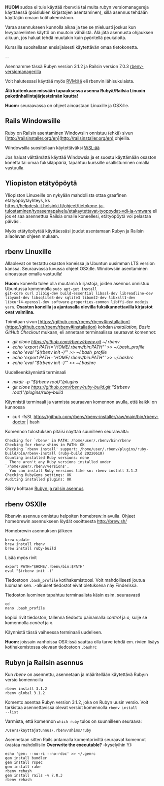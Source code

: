 **HUOM** sudoa ei tule käyttää rbenv:iä tai muita rubyn versiomanagereja käyttäessä (poislukien kirjastojen asentaminen), sillä asennus tehdään käyttäjän omaan kotihakemistoon. 

Varaa asennukseen kunnolla aikaa ja tee se mieluusti joskus kun levypalvelinten käyttö on muutoin vähäistä. Älä jätä asennusta ohjauksen alkuun, jos haluat tehdä muutakin kuin pyöritellä peukaloita.

Kurssilla suositellaan ensisijaisesti käytettävän omaa tietokonetta.

--

Asennamme tässä Rubyn version 3.1.2 ja Railsin version 7.0.3 [rbenv-versiomanagerilla](https://github.com/sstephenson/rbenv)

Voit halutessasi käyttää myös [RVM:ää](https://rvm.io/rvm/install)  eli rbenvin lähisukulaista.

**Älä kuitenkaan missään tapauksessa asenna Rubyä/Railsia Linuxin paketinhallintajärjestelmän kautta!**

**Huom:** seuraavassa on ohjeet ainoastaan Linuxille ja OSX:lle. 

## Rails Windowsille

Ruby on Railsin asentaminen Windowsiin onnistuu (ehkä) sivun [http://railsinstaller.org/en](http://railsinstaller.org/en) ohjeilla.

Windowsilla suositellaan käytettäväksi [WSL:ää](https://docs.microsoft.com/en-us/windows/wsl/install)

Jos haluat välttämättä käyttää Windowsia ja et suostu käyttämään osaston konetta tai omaa fuksiläppäriä, tapahtuu kurssille osallistuminen omalla vastuulla.

## Yliopiston etätyöpöytä

Yliopiston Linuxeille on nykyään mahdollista ottaa graafinen etätyöpöytäyhteys, ks  
https://helpdesk.it.helsinki.fi/ohjeet/tietokone-ja-tulostaminen/tyoasemapalvelu/etakaytettavat-tyopoydat-vdi-ja-vmware eli jos et saa asennettua Railsia omalle koneellesi, etätyöpöytä voi pelastaa päiväsi. 

Myös etätyöpöytää käyttäessäsi joudut asentamaan Rubyn ja Railsin allaolevan ohjeen mukaan.

## rbenv Linuxille

Allaolevat on testattu osaston koneissa ja Ubuntun uusimman LTS version kanssa. Seuraavassa luvussa ohjeet OSX:lle. Windowsiin asentaminen ainoastaan omalla vastuulla! 

**Huom:** koneella tulee olla muutamia kirjastoja, joiden asennus onnistuu Ubuntussa komennolla <code>sudo apt-get install git-core curl zlib1g-dev build-essential libssl-dev libreadline-dev libyaml-dev libsqlite3-dev sqlite3 libxml2-dev libxslt1-dev libcurl4-openssl-dev software-properties-common libffi-dev nodejs yarn</code>. **Osaston koneilla ja ajantasalla olevilla fuksikannettavilla kirjastot ovat valmiina.**

Toimitaan sivun [https://github.com/rbenv/rbenv#installation](https://github.com/rbenv/rbenv#installation) kohdan _Installation, Basic GitHub Checkout_ mukaan, eli annetaan terminaalissa seuraavat komennot:

* _git clone https://github.com/rbenv/rbenv.git ~/.rbenv_
* _echo 'export PATH="$HOME/.rbenv/bin:$PATH"' >> ~/.bash_profile_
* _echo 'eval "$(rbenv init -)"' >> ~/.bash_profile_
* _echo 'export PATH="$HOME/.rbenv/bin:$PATH"' >> ~/.bashrc_
* _echo 'eval "$(rbenv init -)"' >> ~/.bashrc_

Uudelleenkäynnistä terminaali

* _mkdir -p "$(rbenv root)"/plugins_
* _git clone https://github.com/rbenv/ruby-build.git "$(rbenv root)"/plugins/ruby-build_

Käynnistä terminaali ja varmista seuraavan komennon avulla, että kaikki on kunnossa

* curl -fsSL https://github.com/rbenv/rbenv-installer/raw/main/bin/rbenv-doctor | bash

Komennon tulostuksen pitäisi näyttää suunilleen seuraavalta:

```
Checking for `rbenv' in PATH: /home/user/.rbenv/bin/rbenv
Checking for rbenv shims in PATH: OK
Checking `rbenv install' support: /home/user/.rbenv/plugins/ruby-build/bin/rbenv-install (ruby-build 20220610)
Counting installed Ruby versions: none
  There aren't any Ruby versions installed under `/home/user/.rbenv/versions'.
  You can install Ruby versions like so: rbenv install 3.1.2
Checking RubyGems settings: OK
Auditing installed plugins: OK
```

Siirry kohtaan [Rubyn ja railsin asennus](https://github.com/mluukkai/WebPalvelinohjelmointi2018/blob/master/web/railsin_asentaminen.md#rubyn-ja-railsin-asennus)

## rbenv OSXlle

Rbenvin asennus onnistuu helpoiten homebrew:in avulla. Ohjeet homebrewin asennukseen löydät osoitteesta http://brew.sh/

Homebrewin asennuksen jälkeen 

    brew update
    brew install rbenv
    brew install ruby-build

Lisää myös rivit  

    export PATH="$HOME/.rbenv/bin:$PATH"  
    eval "$(rbenv init -)"

Tiedostoon `.bash_profile`  kotihakemistoosi. Voit mahdollisesti joutua luomaan sen. .-alkuiset tiedostot eivät oletuksena näy Finderissä. 

Tiedoston luominen tapahtuu terminaalista käsin esim. seuraavasti 

    cd
    nano .bash_profile

kopioi rivit tiedoston, tallenna tiedosto painamalla _control_ ja _o_, sulje se komennolla  _control_ ja _x_.

Käynnistä tässä vaiheessa terminaali uudelleen. 

**Huom:** joissain vanhoissa OSX:issä saattaa olla tarve tehdä em. rivien lisäys kotihakemistossa olevaan tiedostoon `.bashrc`

## Rubyn ja Railsin asennus

Kun _rbenv_ on asennettu, asennetaan ja määritellään käytettävä Ruby:n versio komennoilla

    rbenv install 3.1.2
    rbenv global 3.1.2

Komento asentaa Rubyn version 3.1.2, joka on Rubyn uusin versio. Voit tarkistaa asennettavissa olevat versiot komennolla <code>rbenv install --list</code>

Varmista, että komennon <code>which ruby</code> tulos on suunnilleen seuraava:

    /Users/kayttajatunnus/.rbenv/shims/ruby

Asennetaan sitten Rails antamalla komentoriviltä seuraavat komennot (vastaa mahdollisiin __Overwrite the executable?__ -kyselyihin Y):

    echo 'gem: --no-ri --no-rdoc' >> ~/.gemrc
    gem install bundler
    gem install rspec
    gem install rake 
    rbenv rehash
    gem install rails -v 7.0.3
    rbenv rehash
